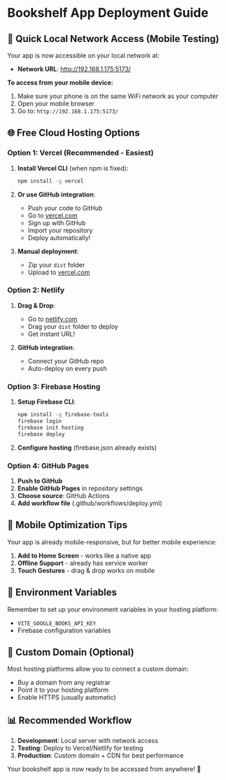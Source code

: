 # Bookshelf App Deployment Guide

## 🚀 Quick Local Network Access (Mobile Testing)

Your app is now accessible on your local network at:
- **Network URL**: http://192.168.1.175:5173/

**To access from your mobile device:**
1. Make sure your phone is on the same WiFi network as your computer
2. Open your mobile browser
3. Go to: `http://192.168.1.175:5173/`

## 🌐 Free Cloud Hosting Options

### Option 1: Vercel (Recommended - Easiest)

1. **Install Vercel CLI** (when npm is fixed):
   ```bash
   npm install -g vercel
   ```

2. **Or use GitHub integration**:
   - Push your code to GitHub
   - Go to [vercel.com](https://vercel.com)
   - Sign up with GitHub
   - Import your repository
   - Deploy automatically!

3. **Manual deployment**:
   - Zip your `dist` folder
   - Upload to [vercel.com](https://vercel.com)

### Option 2: Netlify

1. **Drag & Drop**:
   - Go to [netlify.com](https://netlify.com)
   - Drag your `dist` folder to deploy
   - Get instant URL!

2. **GitHub integration**:
   - Connect your GitHub repo
   - Auto-deploy on every push

### Option 3: Firebase Hosting

1. **Setup Firebase CLI**:
   ```bash
   npm install -g firebase-tools
   firebase login
   firebase init hosting
   firebase deploy
   ```

2. **Configure hosting** (firebase.json already exists)

### Option 4: GitHub Pages

1. **Push to GitHub**
2. **Enable GitHub Pages** in repository settings
3. **Choose source**: GitHub Actions
4. **Add workflow file** (.github/workflows/deploy.yml)

## 📱 Mobile Optimization Tips

Your app is already mobile-responsive, but for better mobile experience:

1. **Add to Home Screen** - works like a native app
2. **Offline Support** - already has service worker
3. **Touch Gestures** - drag & drop works on mobile

## 🔐 Environment Variables

Remember to set up your environment variables in your hosting platform:
- `VITE_GOOGLE_BOOKS_API_KEY`
- Firebase configuration variables

## 🔧 Custom Domain (Optional)

Most hosting platforms allow you to connect a custom domain:
- Buy a domain from any registrar
- Point it to your hosting platform
- Enable HTTPS (usually automatic)

## 📊 Recommended Workflow

1. **Development**: Local server with network access
2. **Testing**: Deploy to Vercel/Netlify for testing
3. **Production**: Custom domain + CDN for best performance

Your bookshelf app is now ready to be accessed from anywhere! 🎉
